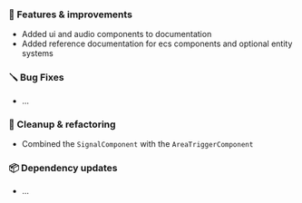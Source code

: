 ### 🚀 Features & improvements

- Added ui and audio components to documentation
- Added reference documentation for ecs components and optional entity systems

### 🪛 Bug Fixes

- ...

### 🧽 Cleanup & refactoring

- Combined the `SignalComponent` with the `AreaTriggerComponent`

### 📦 Dependency updates

- ...